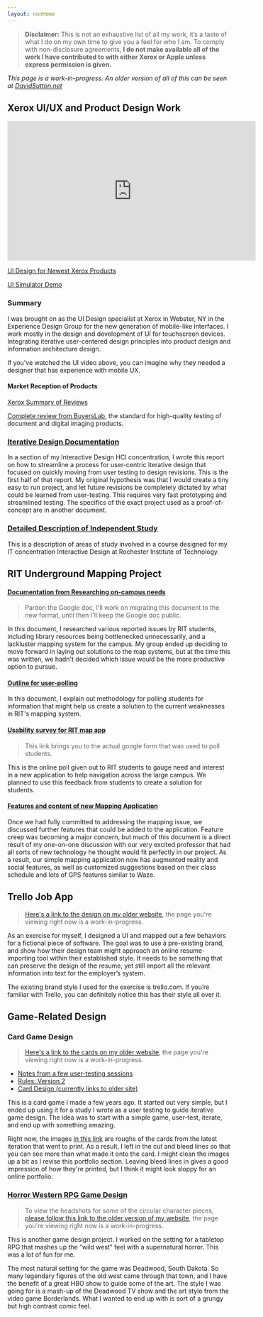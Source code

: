 ```yaml
---
layout: nonHome
---
```


>**Disclaimer:** This is not an exhaustive list of all my work, it’s a taste of what I do on my own time to give you a feel for who I am. To comply with non-disclosure agreements, __I do not make available all of the work I have contributed to with either Xerox or Apple unless express permission is given.__

*This page is a work-in-progress. An older version of all of this can be seen at [DavidSutton.net](http://DavidSutton.net)*

## Xerox UI/UX and Product Design Work


<iframe width="560" height="315" src="https://www.youtube.com/embed/0Z9Kk2Rfu_A" frameborder="0" allowfullscreen></iframe>

[UI Design for Newest Xerox Products](https://www.xerox.com/en-us/connectkey/touchscreen-interface)

[UI Simulator Demo](http://a400.g.akamai.net/7/400/5566/v0001/xerox.download.akamai.com/5566/VersaLinkSIM/index.htm)

### Summary

I was brought on as the UI Design specialist at Xerox in Webster, NY in the Experience Design Group for the new generation of mobile-like interfaces. I work mostly in the design and development of UI for touchscreen devices. Integrating iterative user-centered design principles into product design and information architecture design.

If you've watched the UI video above, you can imagine why they needed a designer that has experience with mobile UX.

#### Market Reception of Products

[Xerox Summary of Reviews](http://connect.blogs.xerox.com/2017/02/28/the-reviews-are-in-and-theyre-winners/)

[Complete review from BuyersLab](https://www.buyerslab.com/News/Industry-News/2016/November/New-Xerox-Color-Printer-and-MFP-for-Small-Offices), the standard for high-quality testing of document and digital imaging products.

### [Iterative Design Documentation](IDgeneral)

In a section of my Interactive Design HCI concentration, I wrote this report on how to streamline a process for user-centric iterative design that focused on quickly moving from user testing to design revisions. This is the first half of that report.
My original hypothesis was that I would create a tiny easy to run project, and let future revisions be completely dictated by what could be learned from user-testing. This requires very fast prototyping and streamlined testing.
The specifics of the exact project used as a proof-of-concept are in another document.

### [Detailed Description of Independent Study](/IndStudyNotes.html)

This is a description of areas of study involved in a course designed for my IT concentration Interactive Design at Rochester Institute of Technology.

## RIT Underground Mapping Project

#### [Documentation from Researching on-campus needs](https://docs.google.com/document/d/18Bosf_Ilz7tFD7B4myXvuxNiSJYXsjUlr8NCyIDbcoY/edit)

>Pardon the Google doc, I'll work on migrating this document to the new format, until then I'll keep the Google doc public.

In this document, I researched various reported issues by RIT students, including library resources being bottlenecked unnecessarily, and a lackluster mapping system for the campus.
My group ended up deciding to move forward in laying out solutions to the map systems, but at the time this was written, we hadn't decided which issue would be the more productive option to pursue.

#### [Outline for user-polling](pollingMethods)

In this document, I explain out methodology for polling students for information that might help us create a solution to the current weaknesses in RIT's mapping system.

#### [Usability survey for RIT map app](https://docs.google.com/forms/d/1plCUeQVDPoAPtTW9m6r_X8RClBjKlRSPq1SRBxuFCP0/edit)

>This link brings you to the actual google form that was used to poll students.

This is the online poll given out to RIT students to gauge need and interest in a new application to help navigation across the large campus. We planned to use this feedback from students to create a solution for students.

#### [Features and content of new Mapping Application](/MapAppDocs)
Once we had fully committed to addressing the mapping issue, we discussed further features that could be added to the application. Feature creep was becoming a major concern, but much of this document is a direct result of my one-on-one discussion with our very excited professor that had all sorts of new technology he thought would fit perfectly in our project. As a result, our simple mapping application now has augmented reality and social features, as well as customized suggestions based on their class schedule and lots of GPS features similar to Waze.

## Trello Job App

>[Here's a link to the design on my older website](http://www.davidsutton.net/portfolio/trello-resume-importer/), the page you're viewing right now is a work-in-progress.

As an exercise for myself, I designed a UI and mapped out a few behaviors for a fictional piece of software. The goal was to use a pre-existing brand, and show how their design team might approach an online resume-importing tool within their established style. It needs to be something that can preserve the design of the resume, yet still import all the relevant information into text for the employer’s system.

The existing brand style I used for the exercise is trello.com. If you’re familiar with Trello, you can definitely notice this has their style all over it.

## Game-Related Design

### Card Game Design

>[Here's a link to the cards on my older website](http://www.davidsutton.net/portfolio/dodgeball-title/), the page you're viewing right now is a work-in-progress.

- [Notes from a few user-testing sessions](playtestNotes)
- [Rules: Version 2](rules)
- [Card Design (currently links to older site)](http://www.davidsutton.net/portfolio/dodgeball-title/)

This is a card game I made a few years ago. It started out very simple, but I ended up using it for a study I wrote as a user testing to guide iterative game design. The idea was to start with a simple game, user-test, iterate, and end up with something amazing.

Right now, the images [in this link](](http://www.davidsutton.net/portfolio/dodgeball-title/)) are roughs of the cards from the latest iteration that went to print. As a result, I left in the cut and bleed lines so that you can see more than what made it onto the card. I might clean the images up a bit as I revise this portfolio section. Leaving bleed lines in gives a good impression of how they're printed, but I think it might look sloppy for an online portfolio.

### [Horror Western RPG Game Design](http://www.davidsutton.net/portfolio/horror-western/)

>To view the headshots for some of the circular character pieces, [please follow this link to the older version of my website](http://www.davidsutton.net/portfolio/horror-western/), the page you're viewing right now is a work-in-progress.

This is another game design project. I worked on the setting for a tabletop RPG that mashes up the “wild west” feel with a supernatural horror. This was a lot of fun for me.

The most natural setting for the game was Deadwood, South Dakota. So many legendary figures of the old west came through that town, and I have the benefit of a great HBO show to guide some of the art. The style I was going for is a mash-up of the Deadwood TV show and the art style from the video game Borderlands. What I wanted to end up with is sort of a grungy but high contrast comic feel.